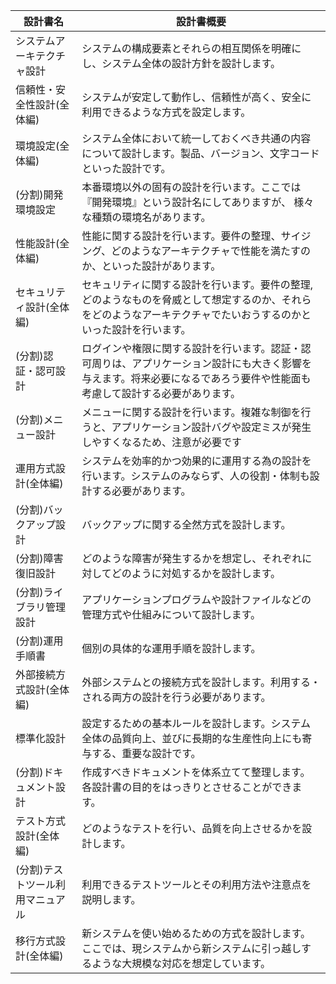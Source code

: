 | 設計書名              | 設計書概要                                                                                 |
|-------------------|---------------------------------------------------------------------------------------|
| システムアーキテクチャ設計     | システムの構成要素とそれらの相互関係を明確にし、システム全体の設計方針を設計します。                                            |
| 信頼性・安全性設計(全体編)    | システムが安定して動作し、信頼性が高く、安全に利用できるような方式を設定します。                                              |
| 環境設定(全体編)         | システム全体において統一しておくべき共通の内容について設計します。製品、バージョン、文字コードといった設計です。                              |
| (分割)開発環境設定        | 本番環境以外の固有の設計を行います。ここでは『開発環境』という設計名にしてありますが、 様々な種類の環境名があります。                           |
| 性能設計(全体編)         | 性能に関する設計を行います。要件の整理、サイジング、どのようなアーキテクチャで性能を満たすのか、といった設計があります。                          |
| セキュリティ設計(全体編)     | セキュリティに関する設計を行います。要件の整理,どのようなものを脅威として想定するのか、それらをどのようなアーキテクチャでたいおうするのかといった設計を行います。     |
| (分割)認証・認可設計       | ログインや権限に関する設計を行います。認証・認可周りは、アプリケーション設計にも大きく影響を与えます。将来必要になるであろう要件や性能面も考慮して設計する必要があります。 |
| (分割)メニュー設計        | メニューに関する設計を行います。複雑な制御を行うと、アプリケーション設計バグや設定ミスが発生しやすくなるため、注意が必要です                        |
| 運用方式設計(全体編)       | システムを効率的かつ効果的に運用する為の設計を行います。システムのみならず、人の役割・体制も設計する必要があります。                            |
| (分割)バックアップ設計      |バックアップに関する全然方式を設計します。                                                                                        |
| (分割)障害復旧設計        |どのような障害が発生するかを想定し、それぞれに対してどのように対処するかを設計します。                                                                                        |
| (分割)ライブラリ管理設計     |アプリケーションプログラムや設計ファイルなどの管理方式や仕組みについて設計します。 |
| (分割)運用手順書         |個別の具体的な運用手順を設計します。 |
| 外部接続方式設計(全体編)     |外部システムとの接続方式を設計します。利用する・される両方の設計を行う必要があります。 |
| 標準化設計             |設定するための基本ルールを設計します。システム全体の品質向上、並びに長期的な生産性向上にも寄与する、重要な設計です。 |
| (分割)ドキュメント設計      |作成すべきドキュメントを体系立てて整理します。 各設計書の目的をはっきりとさせることができます。 |
| テスト方式設計(全体編)      |どのようなテストを行い、品質を向上させるかを設計します。 |
| (分割)テストツール利用マニュアル |利用できるテストツールとその利用方法や注意点を説明します。 |
| 移行方式設計(全体編)       |新システムを使い始めるための方式を設計します。ここでは、現システムから新システムに引っ越しするような大規模な対応を想定しています。 |